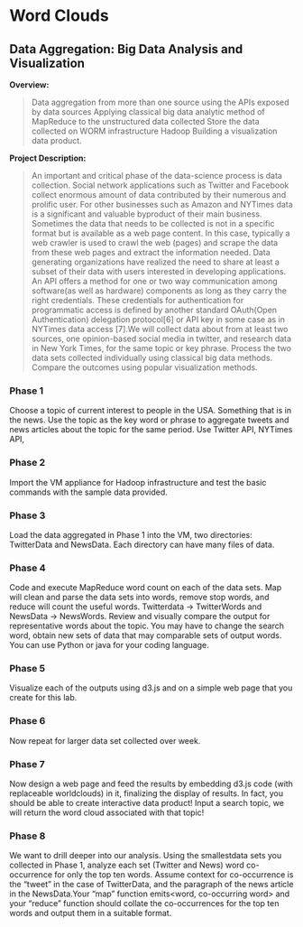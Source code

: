 # Word Clouds

## Data Aggregation: Big Data Analysis and Visualization

**Overview:**
> Data aggregation from more than one source using the APIs exposed by data sources Applying classical big data analytic method of MapReduce to the unstructured data collected Store the data collected on WORM infrastructure Hadoop Building a visualization data product.

**Project Description:**
> An important and critical phase of the data-science process is data collection. Social network applications such as Twitter and Facebook collect enormous amount of data contributed by their numerous and prolific user. For other businesses such as Amazon and NYTimes data is a significant and valuable byproduct of their main business. Sometimes the data that needs to be collected is not in a specific format but is available as a web page content. In this case, typically a web crawler is used to crawl the web (pages) and scrape the data from these web pages and extract the information needed. Data generating organizations have realized the need to share at least a subset of their data with users interested in developing applications. An API offers a method for one or two way communication among software(as well as hardware) components as long as they carry the right credentials. These credentials for authentication for programmatic access is defined by another standard OAuth(Open Authentication) delegation protocol[6] or API key in some case as in NYTimes data access [7].We will collect data about from at least two sources, one opinion-based social media in twitter, and research data in New York Times, for the same topic or key phrase. Process the two data sets collected individually using classical big data methods. Compare the outcomes using popular visualization methods.

### Phase 1 
Choose a topic of current interest to people in the USA. Something that is in the news. Use the topic as the key word or phrase to aggregate tweets and news articles about the topic for the same period. Use Twitter API, NYTimes API, 

### Phase 2
Import the VM appliance for Hadoop infrastructure and test the basic commands with the sample data provided.

### Phase 3 
Load the data aggregated in Phase 1 into the VM, two directories: TwitterData and NewsData. Each directory can have many files of data.

### Phase 4 
Code and execute MapReduce word count on each of the data sets. Map will clean and parse the data sets into words, remove stop words, and reduce will count the useful words. Twitterdata -> TwitterWords and NewsData -> NewsWords. Review and visually compare the output for representative words about the topic. You may have to change the search word, obtain new sets of data that may comparable sets of output words. You can use Python or java for your coding language.

### Phase 5
Visualize each of the outputs using d3.js and on a simple web page that you create for this lab. 

### Phase 6
Now repeat for larger data set collected over week.

### Phase 7
Now design a web page and feed the results by embedding d3.js code (with replaceable worldclouds) in it, finalizing the display of results. In fact, you should be able to create interactive data product! Input a search topic, we will return the word cloud associated with that topic!

### Phase 8
We want to drill deeper into our analysis. Using the smallestdata sets you collected in Phase 1, analyze each set (Twitter and News) word co-occurrence for only the top ten words. Assume context for co-occurrence is the “tweet” in the case of TwitterData, and the paragraph of the news article in the NewsData.Your “map” function emits<word, co-occurring word> and your “reduce” function should collate the co-occurrences for the top ten words and output them in a suitable format. 
